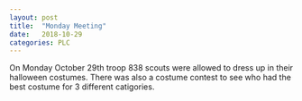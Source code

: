 ```yaml
---
layout: post
title:  "Monday Meeting"
date:   2018-10-29
categories: PLC
---
```

On Monday October 29th troop 838 scouts were allowed to dress up
in their halloween costumes. There was also a costume contest to see
who had the best costume for 3 different catigories.
